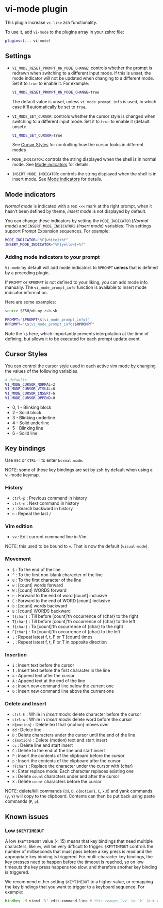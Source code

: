 # vi-mode plugin

This plugin increase `vi-like` zsh functionality.

To use it, add `vi-mode` to the plugins array in your zshrc file:

```zsh
plugins=(... vi-mode)
```

## Settings

- `VI_MODE_RESET_PROMPT_ON_MODE_CHANGE`: controls whether the prompt is redrawn when
  switching to a different input mode. If this is unset, the mode indicator will not
  be updated when changing to a different mode.
  Set it to `true` to enable it. For example:

  ```zsh
  VI_MODE_RESET_PROMPT_ON_MODE_CHANGE=true
  ```

  The default value is unset, unless `vi_mode_prompt_info` is used, in which case it'll
  automatically be set to `true`.

- `VI_MODE_SET_CURSOR`: controls whether the cursor style is changed when switching
  to a different input mode. Set it to `true` to enable it (default: unset):

  ```zsh
  VI_MODE_SET_CURSOR=true
  ```

  See [Cursor Styles](#cursor-styles) for controlling how the cursor looks in different modes

- `MODE_INDICATOR`: controls the string displayed when the shell is in normal mode.
  See [Mode indicators](#mode-indicators) for details.

- `INSERT_MODE_INDICATOR`: controls the string displayed when the shell is in insert mode.
  See [Mode indicators](#mode-indicators) for details.

## Mode indicators

*Normal mode* is indicated with a red `<<<` mark at the right prompt, when it
hasn't been defined by theme, *Insert mode* is not displayed by default.

You can change these indicators by setting the `MODE_INDICATOR` (*Normal mode*) and
`INSERT_MODE_INDICATORS` (*Insert mode*) variables.
This settings support Prompt Expansion sequences. For example:

```zsh
MODE_INDICATOR="%F{white}+%f"
INSERT_MODE_INDICATOR="%F{yellow}+%f"
```

### Adding mode indicators to your prompt

`Vi-mode` by default will add mode indicators to `RPROMPT` **unless** that is defined by 
a preceding plugin.

If `PROMPT` or `RPROMPT` is not defined to your liking, you can add mode info manually. The `vi_mode_prompt_info` function is available to insert mode indicator information.

Here are some examples:

```bash
source $ZSH/oh-my-zsh.sh

PROMPT="$PROMPT\$(vi_mode_prompt_info)"
RPROMPT="\$(vi_mode_prompt_info)$RPROMPT"
```

Note the `\$` here, which importantly prevents interpolation at the time of defining, but allows it to be executed for each prompt update event.

## Cursor Styles

You can control the cursor style used in each active vim mode by changing the values of the following variables.

```zsh
# defaults
VI_MODE_CURSOR_NORMAL=2
VI_MODE_CURSOR_VISUAL=6
VI_MODE_CURSOR_INSERT=6
VI_MODE_CURSOR_OPPEND=0
```

- 0, 1 - Blinking block
- 2 - Solid block
- 3 - Blinking underline
- 4 - Solid underline
- 5 - Blinking line
- 6 - Solid line

## Key bindings

Use `ESC` or `CTRL-[` to enter `Normal mode`.

NOTE: some of these key bindings are set by zsh by default when using a vi-mode keymap.

### History

- `ctrl-p` : Previous command in history
- `ctrl-n` : Next command in history
- `/`      : Search backward in history
- `n`      : Repeat the last `/`

### Vim edition

- `vv`     : Edit current command line in Vim

NOTE: this used to be bound to `v`. That is now the default (`visual-mode`).

### Movement

- `$`   : To the end of the line
- `^`   : To the first non-blank character of the line
- `0`   : To the first character of the line
- `w`   : [count] words forward
- `W`   : [count] WORDS forward
- `e`   : Forward to the end of word [count] inclusive
- `E`   : Forward to the end of WORD [count] inclusive
- `b`   : [count] words backward
- `B`   : [count] WORDS backward
- `t{char}`   : Till before [count]'th occurrence of {char} to the right
- `T{char}`   : Till before [count]'th occurrence of {char} to the left
- `f{char}`   : To [count]'th occurrence of {char} to the right
- `F{char}`   : To [count]'th occurrence of {char} to the left
- `;`   : Repeat latest f, t, F or T [count] times
- `,`   : Repeat latest f, t, F or T in opposite direction

### Insertion

- `i`   : Insert text before the cursor
- `I`   : Insert text before the first character in the line
- `a`   : Append text after the cursor
- `A`   : Append text at the end of the line
- `o`   : Insert new command line below the current one
- `O`   : Insert new command line above the current one

### Delete and Insert

- `ctrl-h`      : While in *Insert mode*: delete character before the cursor
- `ctrl-w`      : While in *Insert mode*: delete word before the cursor
- `d{motion}`   : Delete text that {motion} moves over
- `dd`          : Delete line
- `D`           : Delete characters under the cursor until the end of the line
- `c{motion}`   : Delete {motion} text and start insert
- `cc`          : Delete line and start insert
- `C`           : Delete to the end of the line and start insert
- `P`           : Insert the contents of the clipboard before the cursor
- `p`           : Insert the contents of the clipboard after the cursor
- `r{char}`     : Replace the character under the cursor with {char}
- `R`           : Enter replace mode: Each character replaces existing one
- `x`           : Delete `count` characters under and after the cursor
- `X`           : Delete `count` characters before the cursor

NOTE: delete/kill commands (`dd`, `D`, `c{motion}`, `C`, `x`,`X`) and yank commands
(`y`, `Y`) will copy to the clipboard. Contents can then be put back using paste commands
(`P`, `p`).

## Known issues

### Low `$KEYTIMEOUT`

A low `$KEYTIMEOUT` value (< 15) means that key bindings that need multiple characters,
like `vv`, will be very difficult to trigger. `$KEYTIMEOUT` controls the number of
milliseconds that must pass before a key press is read and the appropriate key binding
is triggered. For multi-character key bindings, the key presses need to happen before
the timeout is reached, so on low timeouts the key press happens too slow, and therefore
another key binding is triggered.

We recommend either setting `$KEYTIMEOUT` to a higher value, or remapping the key bindings
that you want to trigger to a keyboard sequence. For example:

```zsh
bindkey -M vicmd 'V' edit-command-line # this remaps `vv` to `V` (but overrides `visual-mode`)
```
